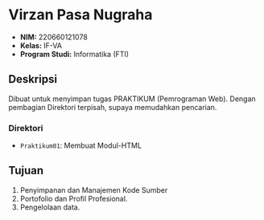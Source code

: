 # Virzan Pasa Nugraha

- **NIM:** 220660121078
- **Kelas:** IF-VA
- **Program Studi:** Informatika (FTI)

## Deskripsi
Dibuat untuk menyimpan tugas PRAKTIKUM (Pemrograman Web). Dengan pembagian Direktori terpisah, supaya memudahkan pencarian.

### Direktori
- `Praktikum01`: Membuat Modul-HTML

## Tujuan
1. Penyimpanan dan Manajemen Kode Sumber
2. Portofolio dan Profil Profesional.
3. Pengelolaan data.